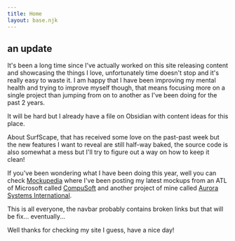 ```yaml
---
title: Home
layout: base.njk
---
```


<article>

# an update

It's been a long time since I've actually worked on this site releasing content and showcasing the things I love, unfortunately time doesn't stop and it's really easy to waste it. I am happy that I have been improving my mental health and trying to improve myself though, that means focusing more on a single project than jumping from on to another as I've been doing for the past 2 years.

It will be hard but I already have a file on Obsidian with content ideas for this place.

About SurfScape, that has received some love on the past-past week but the new features I want to reveal are still half-way baked, the source code is also somewhat a mess but I'll try to figure out a way on how to keep it clean!

If you've been wondering what I have been doing this year, well you can check [Mockupedia](mockupedia.miraheze.org/wiki/Main_Page) where I've been posting my latest mockups from an ATL of Microsoft called [CompuSoft](mockupedia.miraheze.org/wiki/CompuSoft) and another project of mine called [Aurora Systems International](mockupedia.miraheze.org/wiki/Aurora_Systems_International).

This is all everyone, the navbar probably contains broken links but that will be fix... eventually...

Well thanks for checking my site I guess, have a nice day!

</article>

